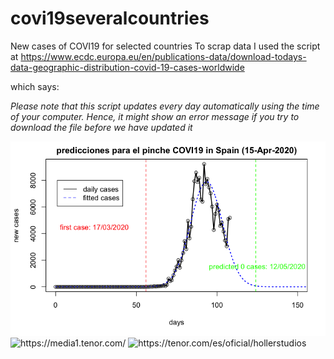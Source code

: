 # covi19severalcountries
New cases of COVI19 for selected countries
To scrap data I used the script at <https://www.ecdc.europa.eu/en/publications-data/download-todays-data-geographic-distribution-covid-19-cases-worldwide>

which says:

*Please note that this script updates every day automatically using the time of your computer. Hence, it might show an error message if you try to download the file before we have updated it*

<img src="https://github.com/norberello/covi19severalcountries/blob/master/000021.png">
<img src="https://media1.tenor.com/images/06cd64e95232dd8af3878021b95a848b/tenor.gif?itemid=14685744" alt="https://media1.tenor.com/">
<img src="https://c.tenor.com/u1OC7Me_ovAAAAAj/covid-are-you-ok.gif" alt="https://tenor.com/es/oficial/hollerstudios">



